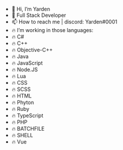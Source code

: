 - 👋 Hi, I’m Yarden
- 👀 Full Stack Developer
- 📫 How to reach me | discord: Yarden#0001
- 🔥 I’m working in those languages:
- 🔥 C# 
- 🔥 C++
- 🔥 Objective-C++
- 🔥 Java 
- 🔥 JavaScript
- 🔥 Node.JS
- 🔥 Lua
- 🔥 CSS 
- 🔥 SCSS
- 🔥 HTML
- 🔥 Phyton
- 🔥 Ruby
- 🔥 TypeScript
- 🔥 PHP
- 🔥 BATCHFILE
- 🔥 SHELL
- 🔥 Vue

